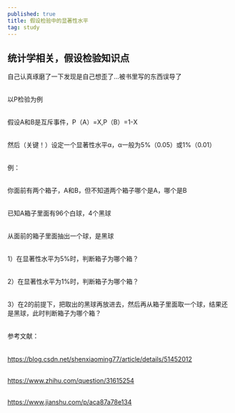 ```yaml
---
published: true
title: 假设检验中的显著性水平
tag: study
---
```

## 统计学相关，假设检验知识点
   自己认真琢磨了一下发现是自己想歪了...被书里写的东西误导了

   <br/> 以P检验为例</br>

   <br/>假设A和B是互斥事件，P（A）=X,P（B）=1-X</br>

   <br/>然后（关键！）设定一个显著性水平α，α一般为5%（0.05）或1%（0.01）</br>

   <br/>例：</br>

   <br/>你面前有两个箱子，A和B，但不知道两个箱子哪个是A，哪个是B</br>

   <br/>已知A箱子里面有96个白球，4个黑球</br>

   <br/>从面前的箱子里面抽出一个球，是黑球</br>

   <br/>1）在显著性水平为5%时，判断箱子为哪个箱？</br>

   <br/> 2）在显著性水平为1%时，判断箱子为哪个箱？</br>

   <br/>3）在2的前提下，把取出的黑球再放进去，然后再从箱子里面取一个球，结果还是黑球，此时判断箱子为哪个箱？</br>

<br/>参考文献： </br>  
<br/>https://blog.csdn.net/shenxiaoming77/article/details/51452012</br>

<br/>https://www.zhihu.com/question/31615254</br>

<br/>https://www.jianshu.com/p/aca87a78e134</br>
